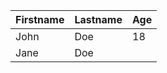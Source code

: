 | Firstname | Lastname | Age |
|-----------|----------|-----|
| John      | Doe      | 18  |
| Jane      | Doe      |     |